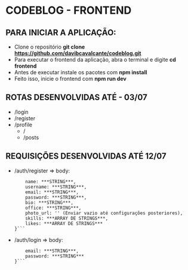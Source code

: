 # CODEBLOG - FRONTEND

## PARA INICIAR A APLICAÇÃO:

* Clone o repositório **git clone https://github.com/davibcavalcante/codeblog.git**
* Para executar o frontend da aplicação, abra o terminal e digite **cd frontend**
* Antes de executar instale os pacotes com **npm install**
* Feito isso, inicie o frontend com **npm run dev**

## ROTAS DESENVOLVIDAS ATÉ - **03/07**

* /login
* /register
* /profile
    * /
    * /posts

## REQUISIÇÕES DESENVOLVIDAS ATÉ **12/07**
* /auth/register => body: 
    ```{
        name: ***STRING***,
        username: ***STRING***,
        email: ***STRING***,
        password: ***STRING***,
        bio: ***STRING***,
        office: ***STRING***,
        photo_url: '' (Enviar vazio até configurações posteriores),
        skills: ***ARRAY DE STRINGS***,
        likes: ***ARRAY DE STRINGS***
    }```
* /auth/login => body:
    ```{
        email: ***STRING***,
        password: ***STRING***
    }```